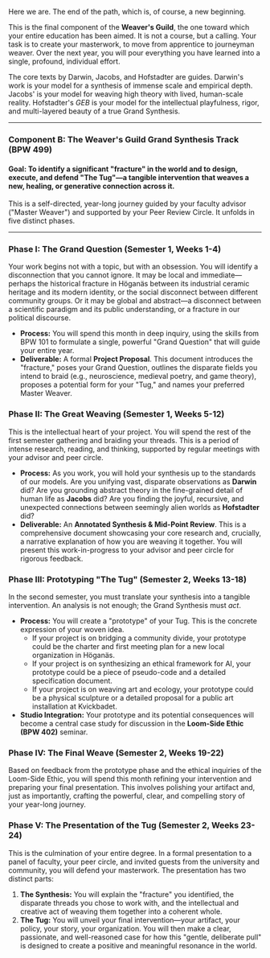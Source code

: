 Here we are. The end of the path, which is, of course, a new beginning.

This is the final component of the **Weaver's Guild**, the one toward which your entire education has been aimed. It is not a course, but a calling. Your task is to create your masterwork, to move from apprentice to journeyman weaver. Over the next year, you will pour everything you have learned into a single, profound, individual effort.

The core texts by Darwin, Jacobs, and Hofstadter are guides. Darwin's work is your model for a synthesis of immense scale and empirical depth. Jacobs' is your model for weaving high theory with lived, human-scale reality. Hofstadter's *GEB* is your model for the intellectual playfulness, rigor, and multi-layered beauty of a true Grand Synthesis.

---

### **Component B: The Weaver's Guild Grand Synthesis Track (BPW 499)**

#### **Goal: To identify a significant "fracture" in the world and to design, execute, and defend "The Tug"—a tangible intervention that weaves a new, healing, or generative connection across it.**

This is a self-directed, year-long journey guided by your faculty advisor ("Master Weaver") and supported by your Peer Review Circle. It unfolds in five distinct phases.

---

### **Phase I: The Grand Question (Semester 1, Weeks 1-4)**

Your work begins not with a topic, but with an obsession. You will identify a disconnection that you cannot ignore. It may be local and immediate—perhaps the historical fracture in Höganäs between its industrial ceramic heritage and its modern identity, or the social disconnect between different community groups. Or it may be global and abstract—a disconnect between a scientific paradigm and its public understanding, or a fracture in our political discourse.

* **Process:** You will spend this month in deep inquiry, using the skills from BPW 101 to formulate a single, powerful "Grand Question" that will guide your entire year.
* **Deliverable:** A formal **Project Proposal**. This document introduces the "fracture," poses your Grand Question, outlines the disparate fields you intend to braid (e.g., neuroscience, medieval poetry, and game theory), proposes a potential form for your "Tug," and names your preferred Master Weaver.

### **Phase II: The Great Weaving (Semester 1, Weeks 5-12)**

This is the intellectual heart of your project. You will spend the rest of the first semester gathering and braiding your threads. This is a period of intense research, reading, and thinking, supported by regular meetings with your advisor and peer circle.

* **Process:** As you work, you will hold your synthesis up to the standards of our models. Are you unifying vast, disparate observations as **Darwin** did? Are you grounding abstract theory in the fine-grained detail of human life as **Jacobs** did? Are you finding the joyful, recursive, and unexpected connections between seemingly alien worlds as **Hofstadter** did?
* **Deliverable:** An **Annotated Synthesis & Mid-Point Review**. This is a comprehensive document showcasing your core research and, crucially, a narrative explanation of how you are weaving it together. You will present this work-in-progress to your advisor and peer circle for rigorous feedback.

### **Phase III: Prototyping "The Tug" (Semester 2, Weeks 13-18)**

In the second semester, you must translate your synthesis into a tangible intervention. An analysis is not enough; the Grand Synthesis must *act*.

* **Process:** You will create a "prototype" of your Tug. This is the concrete expression of your woven idea.
    * If your project is on bridging a community divide, your prototype could be the charter and first meeting plan for a new local organization in Höganäs.
    * If your project is on synthesizing an ethical framework for AI, your prototype could be a piece of pseudo-code and a detailed specification document.
    * If your project is on weaving art and ecology, your prototype could be a physical sculpture or a detailed proposal for a public art installation at Kvickbadet.
* **Studio Integration:** Your prototype and its potential consequences will become a central case study for discussion in the **Loom-Side Ethic (BPW 402)** seminar.

### **Phase IV: The Final Weave (Semester 2, Weeks 19-22)**

Based on feedback from the prototype phase and the ethical inquiries of the Loom-Side Ethic, you will spend this month refining your intervention and preparing your final presentation. This involves polishing your artifact and, just as importantly, crafting the powerful, clear, and compelling story of your year-long journey.

### **Phase V: The Presentation of the Tug (Semester 2, Weeks 23-24)**

This is the culmination of your entire degree. In a formal presentation to a panel of faculty, your peer circle, and invited guests from the university and community, you will defend your masterwork. The presentation has two distinct parts:

1.  **The Synthesis:** You will explain the "fracture" you identified, the disparate threads you chose to work with, and the intellectual and creative act of weaving them together into a coherent whole.
2.  **The Tug:** You will unveil your final intervention—your artifact, your policy, your story, your organization. You will then make a clear, passionate, and well-reasoned case for how this "gentle, deliberate pull" is designed to create a positive and meaningful resonance in the world.

